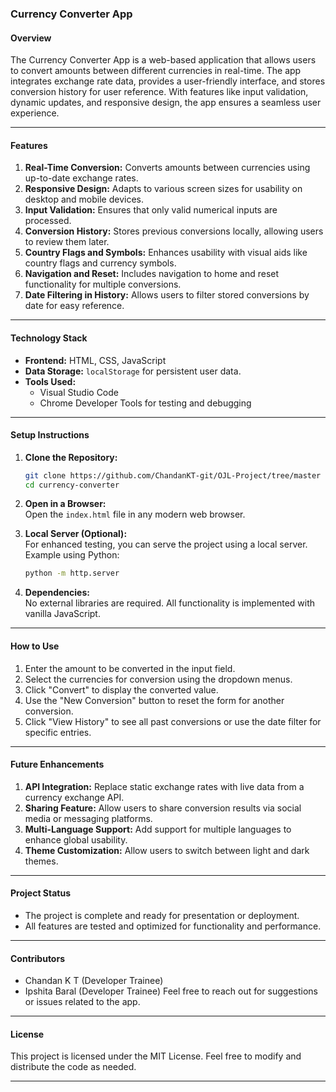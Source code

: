 ### Currency Converter App

#### **Overview**  
The Currency Converter App is a web-based application that allows users to convert amounts between different currencies in real-time. The app integrates exchange rate data, provides a user-friendly interface, and stores conversion history for user reference. With features like input validation, dynamic updates, and responsive design, the app ensures a seamless user experience.

---

#### **Features**
1. **Real-Time Conversion:** Converts amounts between currencies using up-to-date exchange rates.
2. **Responsive Design:** Adapts to various screen sizes for usability on desktop and mobile devices.
3. **Input Validation:** Ensures that only valid numerical inputs are processed.
4. **Conversion History:** Stores previous conversions locally, allowing users to review them later.
5. **Country Flags and Symbols:** Enhances usability with visual aids like country flags and currency symbols.
6. **Navigation and Reset:** Includes navigation to home and reset functionality for multiple conversions.
7. **Date Filtering in History:** Allows users to filter stored conversions by date for easy reference.

---

#### **Technology Stack**
- **Frontend:** HTML, CSS, JavaScript
- **Data Storage:** `localStorage` for persistent user data.
- **Tools Used:**
  - Visual Studio Code
  - Chrome Developer Tools for testing and debugging

---

#### **Setup Instructions**
1. **Clone the Repository:**  
   ```bash
   git clone https://github.com/ChandanKT-git/OJL-Project/tree/master
   cd currency-converter
   ```

2. **Open in a Browser:**  
   Open the `index.html` file in any modern web browser.

3. **Local Server (Optional):**  
   For enhanced testing, you can serve the project using a local server. Example using Python:  
   ```bash
   python -m http.server
   ```

4. **Dependencies:**  
   No external libraries are required. All functionality is implemented with vanilla JavaScript.

---

#### **How to Use**
1. Enter the amount to be converted in the input field.
2. Select the currencies for conversion using the dropdown menus.
3. Click "Convert" to display the converted value.
4. Use the "New Conversion" button to reset the form for another conversion.
5. Click "View History" to see all past conversions or use the date filter for specific entries.

---

#### **Future Enhancements**
1. **API Integration:** Replace static exchange rates with live data from a currency exchange API.
2. **Sharing Feature:** Allow users to share conversion results via social media or messaging platforms.
3. **Multi-Language Support:** Add support for multiple languages to enhance global usability.
4. **Theme Customization:** Allow users to switch between light and dark themes.

---

#### **Project Status**
- The project is complete and ready for presentation or deployment.
- All features are tested and optimized for functionality and performance.

---

#### **Contributors**
- Chandan K T (Developer Trainee)
- Ipshita Baral (Developer Trainee)
Feel free to reach out for suggestions or issues related to the app.

---

#### **License**
This project is licensed under the MIT License. Feel free to modify and distribute the code as needed.

---

